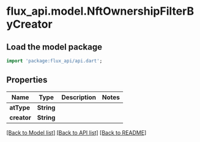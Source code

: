# flux_api.model.NftOwnershipFilterByCreator

## Load the model package
```dart
import 'package:flux_api/api.dart';
```

## Properties
Name | Type | Description | Notes
------------ | ------------- | ------------- | -------------
**atType** | **String** |  | 
**creator** | **String** |  | 

[[Back to Model list]](../README.md#documentation-for-models) [[Back to API list]](../README.md#documentation-for-api-endpoints) [[Back to README]](../README.md)


